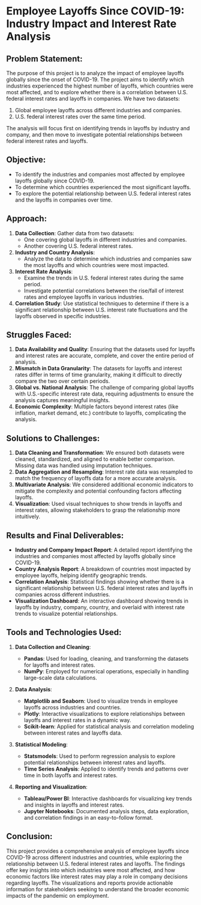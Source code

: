 # Employee Layoffs Since COVID-19: Industry Impact and Interest Rate Analysis

## Problem Statement:
The purpose of this project is to analyze the impact of employee layoffs globally since the onset of COVID-19. The project aims to identify which industries experienced the highest number of layoffs, which countries were most affected, and to explore whether there is a correlation between U.S. federal interest rates and layoffs in companies. We have two datasets:
1. Global employee layoffs across different industries and companies.
2. U.S. federal interest rates over the same time period.

The analysis will focus first on identifying trends in layoffs by industry and company, and then move to investigate potential relationships between federal interest rates and layoffs.

## Objective:
- To identify the industries and companies most affected by employee layoffs globally since COVID-19.
- To determine which countries experienced the most significant layoffs.
- To explore the potential relationship between U.S. federal interest rates and the layoffs in companies over time.

## Approach:
1. **Data Collection**: Gather data from two datasets:
   - One covering global layoffs in different industries and companies.
   - Another covering U.S. federal interest rates.
2. **Industry and Country Analysis**: 
   - Analyze the data to determine which industries and companies saw the most layoffs and which countries were most impacted.
3. **Interest Rate Analysis**:
   - Examine the trends in U.S. federal interest rates during the same period.
   - Investigate potential correlations between the rise/fall of interest rates and employee layoffs in various industries.
4. **Correlation Study**: Use statistical techniques to determine if there is a significant relationship between U.S. interest rate fluctuations and the layoffs observed in specific industries.

## Struggles Faced:
1. **Data Availability and Quality**: Ensuring that the datasets used for layoffs and interest rates are accurate, complete, and cover the entire period of analysis.
2. **Mismatch in Data Granularity**: The datasets for layoffs and interest rates differ in terms of time granularity, making it difficult to directly compare the two over certain periods.
3. **Global vs. National Analysis**: The challenge of comparing global layoffs with U.S.-specific interest rate data, requiring adjustments to ensure the analysis captures meaningful insights.
4. **Economic Complexity**: Multiple factors beyond interest rates (like inflation, market demand, etc.) contribute to layoffs, complicating the analysis.

## Solutions to Challenges:
1. **Data Cleaning and Transformation**: We ensured both datasets were cleaned, standardized, and aligned to enable better comparison. Missing data was handled using imputation techniques.
2. **Data Aggregation and Resampling**: Interest rate data was resampled to match the frequency of layoffs data for a more accurate analysis.
3. **Multivariate Analysis**: We considered additional economic indicators to mitigate the complexity and potential confounding factors affecting layoffs.
4. **Visualization**: Used visual techniques to show trends in layoffs and interest rates, allowing stakeholders to grasp the relationship more intuitively.

## Results and Final Deliverables:
- **Industry and Company Impact Report**: A detailed report identifying the industries and companies most affected by layoffs globally since COVID-19.
- **Country Analysis Report**: A breakdown of countries most impacted by employee layoffs, helping identify geographic trends.
- **Correlation Analysis**: Statistical findings showing whether there is a significant relationship between U.S. federal interest rates and layoffs in companies across different industries.
- **Visualization Dashboard**: An interactive dashboard showing trends in layoffs by industry, company, country, and overlaid with interest rate trends to visualize potential relationships.

## Tools and Technologies Used:

1. **Data Collection and Cleaning**:
   - **Pandas**: Used for loading, cleaning, and transforming the datasets for layoffs and interest rates.
   - **NumPy**: Employed for numerical operations, especially in handling large-scale data calculations.

2. **Data Analysis**:
   - **Matplotlib and Seaborn**: Used to visualize trends in employee layoffs across industries and countries.
   - **Plotly**: Interactive visualizations to explore relationships between layoffs and interest rates in a dynamic way.
   - **Scikit-learn**: Applied for statistical analysis and correlation modeling between interest rates and layoffs data.

3. **Statistical Modeling**:
   - **Statsmodels**: Used to perform regression analysis to explore potential relationships between interest rates and layoffs.
   - **Time Series Analysis**: Applied to identify trends and patterns over time in both layoffs and interest rates.

4. **Reporting and Visualization**:
   - **Tableau/Power BI**: Interactive dashboards for visualizing key trends and insights in layoffs and interest rates.
   - **Jupyter Notebooks**: Documented analysis steps, data exploration, and correlation findings in an easy-to-follow format.

## Conclusion:
This project provides a comprehensive analysis of employee layoffs since COVID-19 across different industries and countries, while exploring the relationship between U.S. federal interest rates and layoffs. The findings offer key insights into which industries were most affected, and how economic factors like interest rates may play a role in company decisions regarding layoffs. The visualizations and reports provide actionable information for stakeholders seeking to understand the broader economic impacts of the pandemic on employment.

